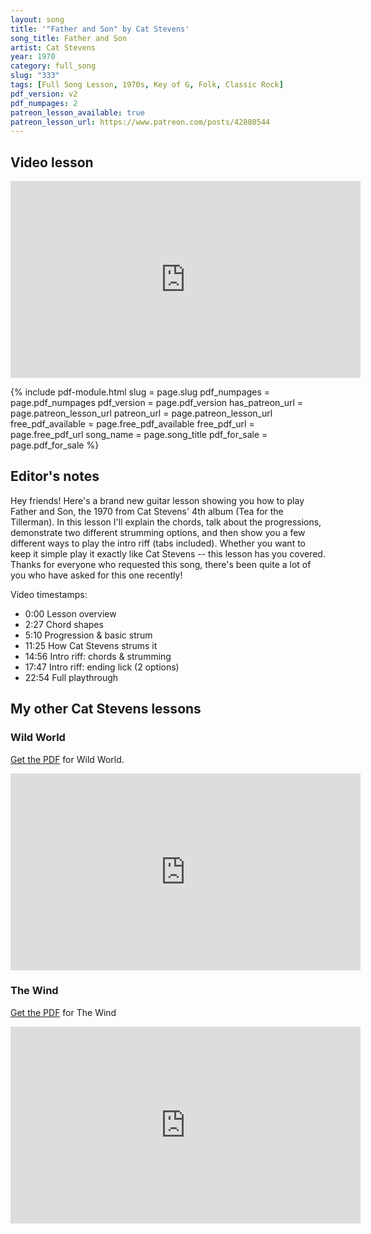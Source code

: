 ```yaml
---
layout: song
title: '"Father and Son" by Cat Stevens'
song_title: Father and Son
artist: Cat Stevens
year: 1970
category: full_song
slug: "333"
tags: [Full Song Lesson, 1970s, Key of G, Folk, Classic Rock]
pdf_version: v2
pdf_numpages: 2
patreon_lesson_available: true
patreon_lesson_url: https://www.patreon.com/posts/42880544
---
```






## Video lesson

<iframe width="560" height="315" src="https://www.youtube.com/embed/ANoZhO7lENQ?showinfo=0" frameborder="0" allowfullscreen></iframe>

<!-- Coming soon! -->

{% include pdf-module.html slug = page.slug pdf_numpages = page.pdf_numpages pdf_version = page.pdf_version has_patreon_url = page.patreon_lesson_url patreon_url = page.patreon_lesson_url free_pdf_available = page.free_pdf_available free_pdf_url = page.free_pdf_url song_name = page.song_title pdf_for_sale = page.pdf_for_sale %}

## Editor's notes

Hey friends! Here's a brand new guitar lesson showing you how to play Father and Son, the 1970 from Cat Stevens' 4th album (Tea for the Tillerman). In this lesson I'll explain the chords, talk about the progressions, demonstrate two different strumming options, and then show you a few different ways to play the intro riff (tabs included). Whether you want to keep it simple play it exactly like Cat Stevens -- this lesson has you covered. Thanks for everyone who requested this song, there's been quite a lot of you who have asked for this one recently!

Video timestamps:

- 0:00 Lesson overview
- 2:27 Chord shapes
- 5:10 Progression & basic strum
- 11:25 How Cat Stevens strums it
- 14:56 Intro riff: chords & strumming
- 17:47 Intro riff: ending lick (2 options)
- 22:54 Full playthrough

## My other Cat Stevens lessons

### Wild World

[Get the PDF](https://playsongnotes.com/lessons/282) for Wild World.

<iframe width="560" height="315" src="https://www.youtube.com/embed/1RT2iMeTDgI" frameborder="0" allowfullscreen></iframe>

### The Wind

[Get the PDF](https://playsongnotes.com/lessons/254) for The Wind

<iframe width="560" height="315" src="https://www.youtube.com/embed/SLdUfxYg_28?showinfo=0" frameborder="0" allowfullscreen></iframe>
